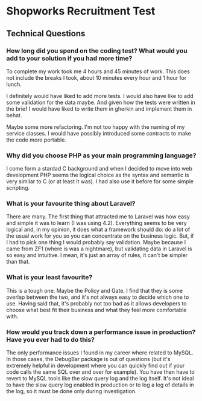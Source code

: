 # Shopworks Recruitment Test


## Technical Questions

### How long did you spend on the coding test? What would you add to your solution if you had more time?

To complete my work took me 4 hours and 45 minutes of work. This does not include the breaks I took, about 10 minutes 
every hour and 1 hour for lunch.

I definitely would have liked to add more tests. I would also have like to add some validation for the data maybe. And
given how the tests were written in the brief I would have liked to write them in gherkin and implement them in behat.

Maybe some more refactoring. I'm not too happy with the naming of my service classes. I would have possibly introduced
some contracts to make the code more portable.

### Why did you choose PHP as your main programming language?

I come form a stardad C background and when I decided to move into web development PHP seems the logical choice as
the syntax and semantic is very similar to C (or at least it was). I had also use it before for some simple scripting.

### What is your favourite thing about Laravel? 

There are many. The first thing that attracted me to Laravel was how easy and simple it was to learn (I was using 4.2).
Everything seems to be very logical and, in my opinion, it does what a framework should do: do a lot of the usual work
for you so you can concentrate on the business logic. But, if I had to pick one thing I would probably say validation.
Maybe because I came from ZF1 (where is was a nightmare), but validating data in Laravel is so easy and intuitive. I mean,
it's just an array of rules, it can't be simpler than that.

### What is your least favourite?

This is a tough one. Maybe the Policy and Gate. I find that they is some overlap between the two, and it's not always
easy to decide which one to use. Having said that, it's probably not too bad as it allows developers to choose what
best fit their business and what they feel more comfortable with.

### How would you track down a performance issue in production? Have you ever had to do this?

The only performance issues I found in my career where related to MySQL. In those cases, the DebugBar package is out of
questions (but it's extremely helpful in development where you can quickly find out if your code calls the same SQL over
and over for example). You have then have to revert to MySQL tools like the slow query log and the log itself. It's not
ideal to have the slow query log enabled in production or to log a log of details in the log, so it must be done only
during investigation.